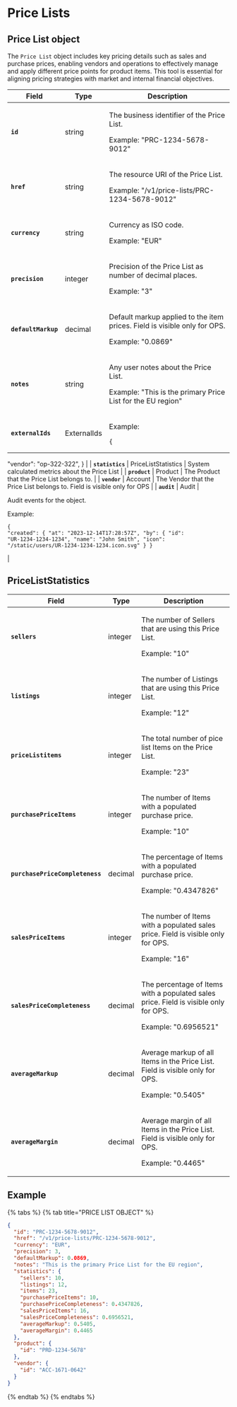 # Price Lists

## Price List object

The `Price List` object includes key pricing details such as sales and purchase prices, enabling vendors and operations to effectively manage and apply different price points for product items. This tool is essential for aligning pricing strategies with market and internal financial objectives.

| Field               | Type                | Description                                                                                                                                                                                                                                                                                                                                |
| ------------------- | ------------------- | ------------------------------------------------------------------------------------------------------------------------------------------------------------------------------------------------------------------------------------------------------------------------------------------------------------------------------------------ |
| **`id`**            | string              | <p>The business identifier of the Price List. </p><p></p><p>Example: "PRC-1234-5678-9012"</p>                                                                                                                                                                                                                                              |
| **`href`**          | string              | <p>The resource URI of the Price List. </p><p></p><p>Example: "/v1/price-lists/PRC-1234-5678-9012"</p>                                                                                                                                                                                                                                     |
| **`currency`**      | string              | <p>Currency as ISO code. </p><p></p><p>Example: "EUR"</p>                                                                                                                                                                                                                                                                                  |
| **`precision`**     | integer             | <p>Precision of the Price List as number of decimal places. </p><p></p><p>Example: "3"</p>                                                                                                                                                                                                                                                 |
| **`defaultMarkup`** | decimal             | <p>Default markup applied to the item prices. Field is visible only for OPS. </p><p></p><p>Example: "0.0869"</p>                                                                                                                                                                                                                           |
| **`notes`**         | string              | <p>Any user notes about the Price List. </p><p></p><p>Example: "This is the primary Price List for the EU region"</p>                                                                                                                                                                                                                      |
| **`externalIds`**   | ExternalIds         | <p>Example:</p><pre class="language-json" data-line-numbers><code class="lang-json">{
  "vendor": "op-322-322",
}
</code></pre>                                                                                                                                                                                                            |
| **`statistics`**    | PriceListStatistics | System calculated metrics about the Price List                                                                                                                                                                                                                                                                                             |
| **`product`**       | Product             | The Product that the Price List belongs to.                                                                                                                                                                                                                                                                                                |
| **`vendor`**        | Account             | The Vendor that the Price List belongs to. Field is visible only for OPS                                                                                                                                                                                                                                                                   |
| **`audit`**         | Audit               | <p>Audit events for the object.</p><p></p><p>Example:</p><pre class="language-json" data-line-numbers><code class="lang-json">{
  "created": { 
    "at": "2023-12-14T17:28:57Z", 
    "by": {
      "id": "UR-1234-1234-1234",
      "name": "John Smith",
      "icon": "/static/users/UR-1234-1234-1234.icon.svg"
    }
}
</code></pre> |

## PriceListStatistics <a href="#priceliststatistics" id="priceliststatistics"></a>

| Field                           | Type    | Description                                                                                                                    |
| ------------------------------- | ------- | ------------------------------------------------------------------------------------------------------------------------------ |
| **`sellers`**                   | integer | <p>The number of Sellers that are using this Price List. </p><p></p><p>Example: "10"</p>                                       |
| **`listings`**                  | integer | <p>The number of Listings that are using this Price List. </p><p></p><p>Example: "12"</p>                                      |
| **`priceListitems`**            | integer | <p>The total number of pice list Items on the Price List. </p><p></p><p>Example: "23"</p>                                      |
| **`purchasePriceItems`**        | integer | <p>The number of Items with a populated purchase price. </p><p></p><p>Example: "10"</p>                                        |
| **`purchasePriceCompleteness`** | decimal | <p>The percentage of Items with a populated purchase price. </p><p></p><p>Example: "0.4347826"</p>                             |
| **`salesPriceItems`**           | integer | <p>The number of Items with a populated sales price. Field is visible only for OPS. </p><p></p><p>Example: "16"</p>            |
| **`salesPriceCompleteness`**    | decimal | <p>The percentage of Items with a populated sales price. Field is visible only for OPS. </p><p></p><p>Example: "0.6956521"</p> |
| **`averageMarkup`**             | decimal | <p>Average markup of all Items in the Price List. Field is visible only for OPS. </p><p></p><p>Example: "0.5405"</p>           |
| **`averageMargin`**             | decimal | <p>Average margin of all Items in the Price List. Field is visible only for OPS. </p><p></p><p>Example: "0.4465"</p>           |

## Example

{% tabs %}
{% tab title="PRICE LIST OBJECT" %}
```json
{
  "id": "PRC-1234-5678-9012",
  "href": "/v1/price-lists/PRC-1234-5678-9012",
  "currency": "EUR",
  "precision": 3,
  "defaultMarkup": 0.0869,
  "notes": "This is the primary Price List for the EU region",
  "statistics": {
    "sellers": 10,
    "listings": 12,
    "items": 23,
    "purchasePriceItems": 10,
    "purchasePriceCompleteness": 0.4347826,
    "salesPriceItems": 16,
    "salesPriceCompleteness": 0.6956521,
    "averageMarkup": 0.5405,
    "averageMargin": 0.4465
  },
  "product": {
    "id": "PRD-1234-5678"
  },
  "vendor": {
    "id": "ACC-1671-0642"
  }
}
```
{% endtab %}
{% endtabs %}

